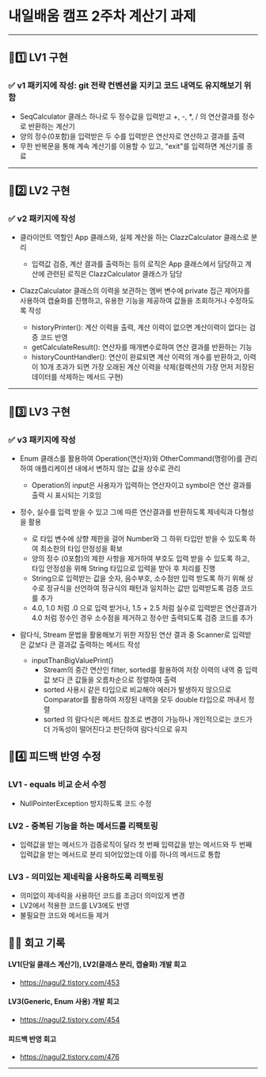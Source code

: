 # 내일배움 캠프 2주차 계산기 과제
---
## 📍1️⃣ LV1 구현
### ✅ v1 패키지에 작성: git 전략 컨벤션을 지키고 코드 내역도 유지해보기 위함
  - SeqCalculator 클래스 하나로 두 정수값을 입력받고 +, -, *, / 의 연산결과를 정수로 반환하는 계산기
  - 양의 정수(0포함)을 입력받은 두 수를 입력받은 연산자로 연산하고 결과를 출력
  - 무한 반복문을 통해 계속 계산기를 이용할 수 있고, "exit"를 입력하면 계산기를 종료

---
## 📍2️⃣ LV2 구현
### ✅ v2 패키지에 작성
- 클라이언트 역할인 App 클래스와, 실제 계산을 하는 ClazzCalculator 클래스로 분리
  - 입력값 검증, 계산 결과를 출력하는 등의 로직은 App 클래스에서 담당하고 계산에 관련된 로직은 ClazzCalculator 클래스가 담당
  

- ClazzCalculator 클래스의 이력을 보관하는 멤버 변수에 private 접근 제어자를 사용하여 캡슐화를 진행하고, 유용한 기능을 제공하여 값들을 조회하거나 수정하도록 작성
  - historyPrinter(): 계산 이력을 출력, 계산 이력이 없으면 계산이력이 없다는 검증 코드 반영
  - getCalculateResult(): 연산자를 매개변수로하여 연산 결과를 반환하는 기능
  - historyCountHandler(): 연산이 완료되면 계산 이력의 개수를 반환하고, 이력이 10개 초과가 되면 가장 오래된 계산 이력을 삭제(컬렉션의 가장 먼저 저장된 데이터를 삭제하는 메서드 구현)

---
## 📍3️⃣ LV3 구현
### ✅ v3 패키지에 작성
- Enum 클래스를 활용하여 Operation(연산자)와 OtherCommand(명령어)를 관리하여 애플리케이션 내에서 변하지 않는 값을 상수로 관리
  - Operation의 input은 사용자가 입력하는 연산자이고 symbol은 연산 결과를 출력 시 표시되는 기호임  
  
  
- 정수, 실수를 입력 받을 수 있고 그에 따른 연산결과를 반환하도록 제네릭과 다형성을 활용
  - <T extends Number>로 타입 변수에 상향 제한을 걸어 Number와 그 하위 타입만 받을 수 있도록 하여 최소한의 타입 안정성을 확보
  - 양의 정수 (0포함)의 제한 사항을 제거하여 부호도 입력 받을 수 있도록 하고, 타입 안정성을 위해 String 타입으로 입력을 받아 후 처리를 진행
  - String으로 입력받는 값을 숫자, 음수부호, 소수점만 입력 받도록 하기 위해 상수로 정규식을 선언하여 정규식의 패턴과 일치하는 값만 입력받도록 검증 코드를 추가
  - 4.0, 1.0 처럼 .0 으로 입력 받거나, 1.5 + 2.5 처럼 실수로 입력받은 연산결과가 4.0 처럼 정수인 경우 소수점을 제거하고 정수만 출력되도록 검증 코드를 추가
  

- 람다식, Stream 문법을 활용해보기 위한 저장된 연산 결과 중 Scanner로 입력받은 값보다 큰 결과값 출력하는 메서드 작성
  - inputThanBigValuePrint()
    - Stream의 중간 연산인 filter, sorted를 활용하여 저장 이력의 내역 중 입력 값 보다 큰 값들을 오름차순으로 정렬하여 출력
    - sorted 사용시 같은 타입으로 비교해야 에러가 발생하지 않으므로 Comparator를 활용하여 저장된 내역을 모두 double 타입으로 꺼내서 정렬
    - sorted 의 람다식은 메서드 참조로 변경이 가능하나 개인적으로는 코드가 더 가독성이 떨어진다고 판단하여 람다식으로 유지
      
## 📍4️⃣ 피드백 반영 수정
### LV1 - equals 비교 순서 수정
- NullPointerException 방지하도록 코드 수정

### LV2 - 중복된 기능을 하는 메서드를 리팩토링
- 입력값을 받는 메서드가 검증로직이 달라 첫 번째 입력값을 받는 메서드와 두 번째 입력값을 받는 메서드로 분리 되어있었는데 이를 하나의 메서드로 통합

### LV3 - 의미있는 제네릭을 사용하도록 리팩토링
- 의미없이 제네릭을 사용하던 코드를 조금더 의미있게 변경
- LV2에서 적용한 코드를 LV3에도 반영
- 불필요한 코드와 메서드들 제거

## 📍📝 회고 기록
#### LV1(단일 클래스 계산기), LV2(클래스 분리, 캡슐화) 개발 회고
- https://nagul2.tistory.com/453
#### LV3(Generic, Enum 사용) 개발 회고
- https://nagul2.tistory.com/454
#### 피드백 반영 회고
- https://nagul2.tistory.com/476
---

